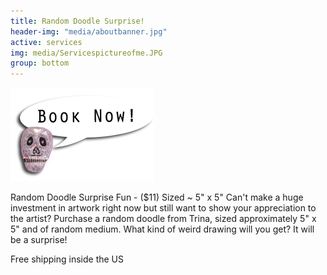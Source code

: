 ```yaml
---
title: Random Doodle Surprise!
header-img: "media/aboutbanner.jpg"
active: services
img: media/Servicespictureofme.JPG
group: bottom
---
```


<a class="booknow" href="https://meetings.hubspot.com/trinaisartsy" target="new"><img class="bookme" src="/img/bookbutton.png" alt="Book Now!"></a>


Random Doodle Surprise Fun - ($11) Sized ~ 5" x 5" 
Can't make a huge investment in artwork right now but still want to show your appreciation to the artist? Purchase a random doodle from Trina, sized approximately 5" x 5" and of random medium. What kind of weird drawing will you get? It will be a surprise!


Free shipping inside the US
